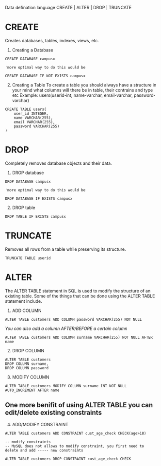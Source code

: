 Data defination language
CREATE | ALTER | DROP | TRUNCATE
# CREATE
Creates databases, tables, indexes, views, etc.

1. Creating a Database
```
CREATE DATABASE campusx

'more optimal way to do this would be

CREATE DATABASE IF NOT EXISTS campusx
```

2. Creating a Table
   To create a table you should always have a structure in your mind
   what columns will there be in table, their contrains and type etc
   Example: users(userid-int, name-varchar, email-varchar, password-varchar)
```
CREATE TABLE users(
	user_id INTEGER,
	name VARCHAR(255),
	email VARCHAR(255),
	password VARCHAR(255)
)
```

# DROP
Completely removes database objects and their data.

1. DROP database
```
DROP DATABASE campusx

'more optimal way to do this would be

DROP DATABASE IF EXISTS campusx

```

2. DROP table
```
DROP TABLE IF EXISTS campusx
```
# TRUNCATE
Removes all rows from a table while preserving its structure.
```
TRUNCATE TABLE userid
```


# ALTER
The ALTER TABLE statement in SQL is used to modify the structure of an existing table. Some of the things that can be done using the ALTER TABLE statement include.

1. ADD COLUMN
```
ALTER TABLE customers ADD COLUMN password VARCHAR(255) NOT NULL
```

*You can also add a column AFTER/BEFORE a certain column*
```
ALTER TABLE customers ADD COLUMN surname VARCHAR(255) NOT NULL AFTER name
```

2. DROP COLUMN
```
ALTER TABLE customers 
DROP COLUMN surname,
DROP COLUMN password
```
3. MODIFY COLUMN
```
ALTER TABLE customers MODIFY COLUMN surname INT NOT NULL AUTO_INCREMENT AFTER name
```

## One more benifit of using ALTER TABLE you can edit/delete existing constraints

4. ADD/MODIFY CONSTRAINT
```
ALTER TABLE customers ADD CONSTRAINT cust_age_check CHECK(age>18)

-- modify constraints
-- MySQL does not allows to modify constraint, you first need to delete and add ----- new constraints

ALTER TABLE customers DROP CONSTRAINT cust_age_check CHECK
```